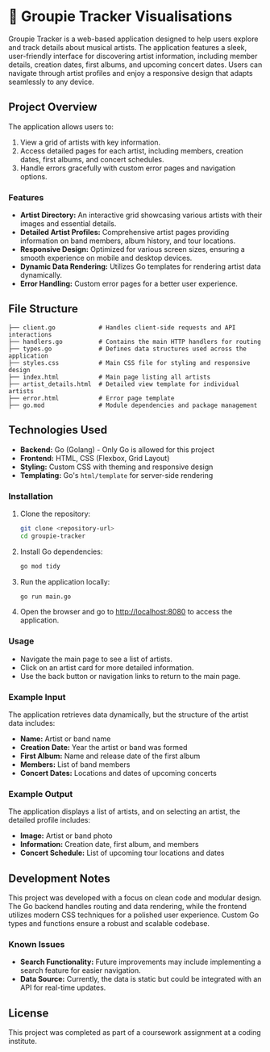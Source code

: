 
# 🎵 Groupie Tracker Visualisations

Groupie Tracker is a web-based application designed to help users explore and track details about musical artists. The application features a sleek, user-friendly interface for discovering artist information, including member details, creation dates, first albums, and upcoming concert dates. Users can navigate through artist profiles and enjoy a responsive design that adapts seamlessly to any device.

## Project Overview

The application allows users to:
1. View a grid of artists with key information.
2. Access detailed pages for each artist, including members, creation dates, first albums, and concert schedules.
3. Handle errors gracefully with custom error pages and navigation options.

### Features

- **Artist Directory:** An interactive grid showcasing various artists with their images and essential details.
- **Detailed Artist Profiles:** Comprehensive artist pages providing information on band members, album history, and tour locations.
- **Responsive Design:** Optimized for various screen sizes, ensuring a smooth experience on mobile and desktop devices.
- **Dynamic Data Rendering:** Utilizes Go templates for rendering artist data dynamically.
- **Error Handling:** Custom error pages for a better user experience.

## File Structure

```
├── client.go            # Handles client-side requests and API interactions
├── handlers.go          # Contains the main HTTP handlers for routing
├── types.go             # Defines data structures used across the application
├── styles.css           # Main CSS file for styling and responsive design
├── index.html           # Main page listing all artists
├── artist_details.html  # Detailed view template for individual artists
├── error.html           # Error page template
├── go.mod               # Module dependencies and package management
```

## Technologies Used

- **Backend:** Go (Golang) - Only Go is allowed for this project
- **Frontend:** HTML, CSS (Flexbox, Grid Layout)
- **Styling:** Custom CSS with theming and responsive design
- **Templating:** Go's `html/template` for server-side rendering

### Installation

1. Clone the repository:

   ```bash
   git clone <repository-url>
   cd groupie-tracker
   ```

2. Install Go dependencies:

   ```bash
   go mod tidy
   ```

3. Run the application locally:

   ```bash
   go run main.go
   ```

4. Open the browser and go to [http://localhost:8080](http://localhost:8080) to access the application.

### Usage

- Navigate the main page to see a list of artists.
- Click on an artist card for more detailed information.
- Use the back button or navigation links to return to the main page.

### Example Input

The application retrieves data dynamically, but the structure of the artist data includes:
- **Name:** Artist or band name
- **Creation Date:** Year the artist or band was formed
- **First Album:** Name and release date of the first album
- **Members:** List of band members
- **Concert Dates:** Locations and dates of upcoming concerts

### Example Output

The application displays a list of artists, and on selecting an artist, the detailed profile includes:
- **Image:** Artist or band photo
- **Information:** Creation date, first album, and members
- **Concert Schedule:** List of upcoming tour locations and dates

## Development Notes

This project was developed with a focus on clean code and modular design. The Go backend handles routing and data rendering, while the frontend utilizes modern CSS techniques for a polished user experience. Custom Go types and functions ensure a robust and scalable codebase.

### Known Issues

- **Search Functionality:** Future improvements may include implementing a search feature for easier navigation.
- **Data Source:** Currently, the data is static but could be integrated with an API for real-time updates.

## License

This project was completed as part of a coursework assignment at a coding institute.
